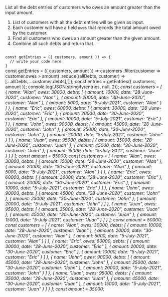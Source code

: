 List all the debt entries of customers who owes an amount greater than the input amount.

1. List of customers with all the debt entries will be given as input.
2. Each customer will have a field `owes` that records the total amount owed by the customer.
3. Find all customers who owes an amount greater than the given amount.
4. Combine all such debts and return that.

<codeblock language="javascript" type="exercise" testMode="multipleInput">
<code>
const getEntries = ({ customers, amount }) => {
  // write your code here
}
</code>

<solution>
const getEntries = ({ customers, amount }) =>
  customers
    .filter(customer => customer.owes > amount)
    .reduce((allDebts, customer) => [...allDebts,...customer.debts],[]);
</solution>

<testcases>
<caller>
const entries = getEntries({ customers, amount });
console.log(JSON.stringify(entries, null, 2));
</caller>
<testcase>
<i>
const customers = [
  {
    name: "Alan",
    owes: 30000,
    debts: [
      {
        amount: 10000,
        date: "28-June-2020",
        customer: "Alan"
      },
      {
        amount: 20000,
        date: "30-June-2020",
        customer: "Alan"
      },
      {
        amount: 5000,
        date: "5-July-2021",
        customer: "Alan"
      }
    ]
  },
  {
    name: "Eric",
    owes: 60000,
    debts: [
      {
        amount: 30000,
        date: "28-June-2020",
        customer: "Eric"
      },
      {
        amount: 20000,
        date: "30-June-2020",
        customer: "Eric"
      },
      {
        amount: 10000,
        date: "5-July-2021",
        customer: "Eric"
      }
    ]
  },
  {
    name: "John",
    owes: 90000,
    debts: [
      {
        amount: 45000,
        date: "28-June-2020",
        customer: "John"
      },
      {
        amount: 25000,
        date: "30-June-2020",
        customer: "John"
      },
      {
        amount: 20000,
        date: "5-July-2021",
        customer: "John"
      }
    ]
  },
  {
    name: "Juan",
    owes: 95000,
    debts: [
      {
        amount: 35000,
        date: "28-June-2020",
        customer: "Juan"
      },
      {
        amount: 45000,
        date: "30-June-2020",
        customer: "Juan"
      },
      {
        amount: 15000,
        date: "5-July-2021",
        customer: "Juan"
      }
    ]
  }
];
const amount = 85000;
</i>
</testcase>
<testcase>
<i>
const customers = [
  {
    name: "Alan",
    owes: 30000,
    debts: [
      {
        amount: 10000,
        date: "28-June-2020",
        customer: "Alan"
      },
      {
        amount: 20000,
        date: "30-June-2020",
        customer: "Alan"
      },
      {
        amount: 5000,
        date: "5-July-2021",
        customer: "Alan"
      }
    ]
  },
  {
    name: "Eric",
    owes: 60000,
    debts: [
      {
        amount: 30000,
        date: "28-June-2020",
        customer: "Eric"
      },
      {
        amount: 20000,
        date: "30-June-2020",
        customer: "Eric"
      },
      {
        amount: 10000,
        date: "5-July-2021",
        customer: "Eric"
      }
    ]
  },
  {
    name: "John",
    owes: 90000,
    debts: [
      {
        amount: 45000,
        date: "28-June-2020",
        customer: "John"
      },
      {
        amount: 25000,
        date: "30-June-2020",
        customer: "John"
      },
      {
        amount: 20000,
        date: "5-July-2021",
        customer: "John"
      }
    ]
  },
  {
    name: "Juan",
    owes: 95000,
    debts: [
      {
        amount: 35000,
        date: "28-June-2020",
        customer: "Juan"
      },
      {
        amount: 45000,
        date: "30-June-2020",
        customer: "Juan"
      },
      {
        amount: 15000,
        date: "5-July-2021",
        customer: "Juan"
      }
    ]
  }
];
const amount = 50000;
</i>
</testcase>
<testcase>
<i>
const customers = [
  {
    name: "Alan",
    owes: 30000,
    debts: [
      {
        amount: 10000,
        date: "28-June-2020",
        customer: "Alan"
      },
      {
        amount: 20000,
        date: "30-June-2020",
        customer: "Alan"
      },
      {
        amount: 5000,
        date: "5-July-2021",
        customer: "Alan"
      }
    ]
  },
  {
    name: "Eric",
    owes: 60000,
    debts: [
      {
        amount: 30000,
        date: "28-June-2020",
        customer: "Eric"
      },
      {
        amount: 20000,
        date: "30-June-2020",
        customer: "Eric"
      },
      {
        amount: 10000,
        date: "5-July-2021",
        customer: "Eric"
      }
    ]
  },
  {
    name: "John",
    owes: 90000,
    debts: [
      {
        amount: 45000,
        date: "28-June-2020",
        customer: "John"
      },
      {
        amount: 25000,
        date: "30-June-2020",
        customer: "John"
      },
      {
        amount: 20000,
        date: "5-July-2021",
        customer: "John"
      }
    ]
  },
  {
    name: "Juan",
    owes: 95000,
    debts: [
      {
        amount: 35000,
        date: "28-June-2020",
        customer: "Juan"
      },
      {
        amount: 45000,
        date: "30-June-2020",
        customer: "Juan"
      },
      {
        amount: 15000,
        date: "5-July-2021",
        customer: "Juan"
      }
    ]
  }
];
const amount = 35000;
</i>
</testcase>
</testcases>
</codeblock>